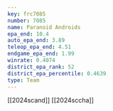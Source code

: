 ```yaml
---
key: frc7085
number: 7085
name: Paranoid Androids
epa_end: 10.4
auto_epa_end: 3.89
teleop_epa_end: 4.51
endgame_epa_end: 1.99
winrate: 0.4074
district_epa_rank: 52
district_epa_percentile: 0.4639
type: Team
---
```

[[2024scand]]
[[2024sccha]]
